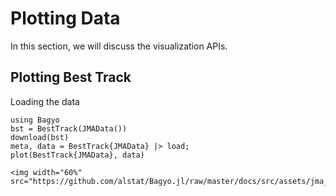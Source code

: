 # Plotting Data
In this section, we will discuss the visualization APIs.
## Plotting Best Track
Loading the data
```@repl abc
using Bagyo
bst = BestTrack(JMAData())
download(bst)
meta, data = BestTrack{JMAData} |> load;
plot(BestTrack{JMAData}, data)
```
```@raw html
<img width="60%" src="https://github.com/alstat/Bagyo.jl/raw/master/docs/src/assets/jma_bst.png"/>
```
